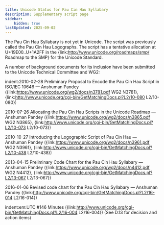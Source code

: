 ```yaml
---
title: Unicode Status for Pau Cin Hau Syllabary
description: Supplementary script page
sidebar:
    hidden: true
lastUpdated: 2025-09-02
---
```


The Pau Cin Hau Syllabary is not yet in Unicode. The script was previously called the Pau Cin Hau Logographs. The script has a tentative allocation at U+19E00..U+1A2FF in the {link:http://www.unicode.org/roadmaps/smp/ Roadmap to the SMP} for the Unicode Standard. 

A number of background documents for its inclusion have been submitted to the Unicode Technical Committee and WG2:

indent:2010-02-28 Preliminary Proposal to Encode the Pau Cin Hau Script in ISO/IEC 10646 — Anshuman Pandey ({link:https://www.unicode.org/wg2/docs/n3781.pdf WG2 N3781}, {link:http://www.unicode.org/cgi-bin/GetMatchingDocs.pl?L2/10-080 L2/10-080})

2010-07-26 Allocating the Pau Cin Hau Scripts in the Unicode Roadmap — Anshuman Pandey ({link:https://www.unicode.org/wg2/docs/n3865.pdf WG2 N3865}, {link:http://www.unicode.org/cgi-bin/GetMatchingDocs.pl?L2/10-073 L2/10-073})

2010-10-27 Introducing the Logographic Script of Pau Cin Hau — Anshuman Pandey ({link:https://www.unicode.org/wg2/docs/n3961.pdf WG2 N3961}, {link:http://www.unicode.org/cgi-bin/GetMatchingDocs.pl?L2/10-438 L2/10-438})

2013-04-15 Preliminary Code Chart for the Pau Cin Hau Syllabary — Anshuman Pandey ({link:https://www.unicode.org/wg2/docs/n4412.pdf WG2 N4412}, {link:http://www.unicode.org/cgi-bin/GetMatchingDocs.pl?L2/13-067 L2/13-067})

2016-01-06 Revised code chart for the Pau Cin Hau Syllabary — Anshuman Pandey ({link:http://www.unicode.org/cgi-bin/GetMatchingDocs.pl?L2/16-014 L2/16-014})

indent:em:UTC #146 Minutes ({link:http://www.unicode.org/cgi-bin/GetMatchingDocs.pl?L2/16-004 L2/16-004}) (See D.13 for decision and action items)

[comment]: # (end of intro)

[comment]: # (start of blocks)



[comment]: # (end of blocks)

[comment]: # (start of chars)



[comment]: # (end of chars)

[comment]: # (start of rest)


